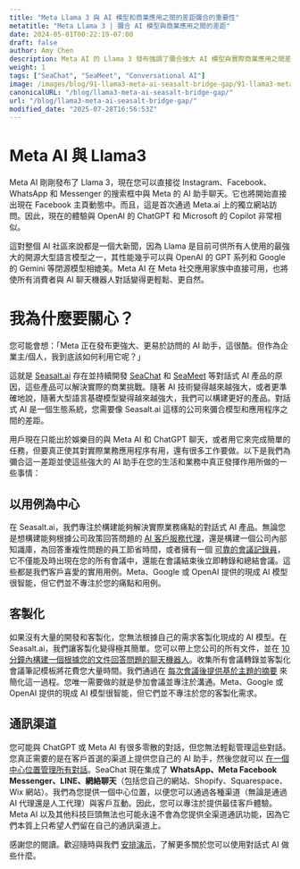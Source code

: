 ```yaml
---
title: "Meta Llama 3 與 AI 模型和商業應用之間的差距彌合的重要性"
metatitle: "Meta Llama 3 | 彌合 AI 模型與商業應用之間的差距"
date: 2024-05-01T00:22:19-07:00
draft: false
author: Amy Chen
description: Meta AI 的 Llama 3 發布強調了彌合強大 AI 模型與實際商業應用之間差距的解決方案的必要性。了解 Seasalt.ai 如何構建定制的對話式 AI 產品來彌合這一差距並解決現實世界的挑戰。
weight: 1
tags: ["SeaChat", "SeaMeet", "Conversational AI"]
image: /images/blog/91-llama3-meta-ai-seasalt-bridge-gap/91-llama3-meta-ai-seasalt-bridge-gap.png
canonicalURL: "/blog/llama3-meta-ai-seasalt-bridge-gap/"
url: "/blog/llama3-meta-ai-seasalt-bridge-gap/"
modified_date: "2025-07-28T16:56:53Z"
---
```


# Meta AI 與 Llama3
Meta AI 剛剛發布了 Llama 3，現在您可以直接從 Instagram、Facebook、WhatsApp 和 Messenger 的搜索框中與 Meta 的 AI 助手聊天。它也將開始直接出現在 Facebook 主頁動態中。而且，這是首次通過 Meta.ai 上的獨立網站訪問。因此，現在的體驗與 OpenAI 的 ChatGPT 和 Microsoft 的 Copilot 非常相似。

這對整個 AI 社區來說都是一個大新聞，因為 Llama 是目前可供所有人使用的最強大的開源大型語言模型之一，其性能幾乎可以與 OpenAI 的 GPT 系列和 Google 的 Gemini 等閉源模型相媲美。Meta AI 在 Meta 社交應用家族中直接可用，也將使所有消費者與 AI 聊天機器人對話變得更輕鬆、更自然。

# 我為什麼要關心？
您可能會想：「Meta 正在發布更強大、更易於訪問的 AI 助手，這很酷。但作為企業主/個人，我到底該如何利用它呢？」

這就是 [Seasalt.ai](https://seasalt.ai/?utm_source=blog) 存在並持續開發 [SeaChat](https://chat.seasalt.ai/?utm_source=blog) 和 [SeaMeet](https://meet.seasalt.ai/?utm_source=blog) 等對話式 AI 產品的原因，這些產品可以解決實際的商業挑戰。隨著 AI 技術變得越來越強大，或者更準確地說，隨著大型語言基礎模型變得越來越強大，我們可以構建更好的產品。對話式 AI 是一個生態系統，您需要像 Seasalt.ai 這樣的公司來彌合模型和應用程序之間的差距。

用戶現在只能出於娛樂目的與 Meta AI 和 ChatGPT 聊天，或者用它來完成簡單的任務，但要真正使其對實際業務應用程序有用，還有很多工作要做。以下是我們為彌合這一差距並使這些強大的 AI 助手在您的生活和業務中真正發揮作用所做的一些事情：

## 以用例為中心

在 Seasalt.ai，我們專注於構建能夠解決實際業務痛點的對話式 AI 產品。無論您是想構建能夠根據公司政策回答問題的 [AI 客戶服務代理](https://chat.seasalt.ai/?utm_source=blog)，還是構建一個公司內部知識庫，為回答重複性問題的員工節省時間，或者擁有一個 [可靠的會議記錄員](https://meet.seasalt.ai/?utm_source=blog)，它不僅能及時出現在您的所有會議中，還能在會議結束後立即轉錄和總結會議。這些都是我們客戶喜愛的實用用例。Meta、Google 或 OpenAI 提供的現成 AI 模型很智能，但它們並不專注於您的痛點和用例。

## 客製化
如果沒有大量的開發和客製化，您無法根據自己的需求客製化現成的 AI 模型。在 Seasalt.ai，我們讓客製化變得極其簡單。您可以帶上您公司的所有文件，並在 [10 分鐘內構建一個根據您的文件回答問題的聊天機器人](https://chat.seasalt.ai/?utm_source=blog)。收集所有會議轉錄並客製化會議筆記模板將花費您大量時間。我們通過在 [每次會議後提供基於主題的摘要](https://meet.seasalt.ai/?utm_source=blog) 來簡化這一過程。您唯一需要做的就是參加會議並專注於溝通。Meta、Google 或 OpenAI 提供的現成 AI 模型很智能，但它們並不專注於您的客製化需求。

## 通訊渠道

您可能與 ChatGPT 或 Meta AI 有很多零散的對話，但您無法輕鬆管理這些對話。您真正需要的是在客戶首選的渠道上提供您自己的 AI 助手，然後您就可以 [在一個中心位置管理所有對話](https://chat.seasalt.ai/?utm_source=blog)。SeaChat 現在集成了 **WhatsApp、Meta Facebook Messenger、LINE、網絡聊天**（包括您自己的網站、Shopify、Squarespace、Wix 網站）。我們為您提供一個中心位置，以便您可以通過各種渠道（無論是通過 AI 代理還是人工代理）與客戶互動。因此，您可以專注於提供最佳客戶體驗。Meta AI 以及其他科技巨頭無法也可能永遠不會為您提供全渠道通訊功能，因為它們本質上只希望人們留在自己的通訊渠道上。


感謝您的閱讀。歡迎隨時與我們 [安排演示](https://meetings.hubspot.com/seasalt-ai/seasalt-meeting)，了解更多關於您可以使用對話式 AI 做些什麼。
